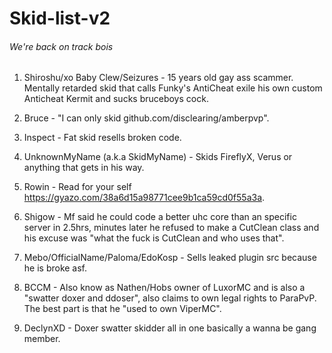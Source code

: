 # Skid-list-v2
###### We're back on track bois


1. Shiroshu/xo Baby Clew/Seizures - 15 years old gay ass scammer. Mentally retarded skid that calls Funky's AntiCheat exile his own custom Anticheat Kermit and sucks bruceboys cock.

2. Bruce - "I can only skid github.com/disclearing/amberpvp".

3. Inspect - Fat skid resells broken code.

4. UnknownMyName (a.k.a SkidMyName) - Skids FireflyX, Verus or anything that gets in his way.

5. Rowin - Read for your self https://gyazo.com/38a6d15a98771cee9b1ca59cd0f55a3a.

6. Shigow - Mf said he could code a better uhc core than an specific server in 2.5hrs, minutes later he refused to make a CutClean class and his excuse was "what the fuck is CutClean and who uses that".

7. Mebo/OfficialName/Paloma/EdoKosp - Sells leaked plugin src because he is broke asf.

8. BCCM - Also know as Nathen/Hobs owner of LuxorMC and is also a "swatter doxer and ddoser", also claims to own legal rights to ParaPvP. The best part is that he "used to own ViperMC".

9. DeclynXD - Doxer swatter skidder all in one basically a wanna be gang member.
